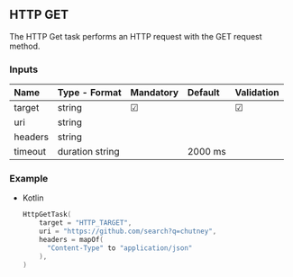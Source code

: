 
## HTTP GET

The HTTP Get task performs an HTTP request with the GET request method.

### Inputs

| Name    | Type - Format   | Mandatory | Default | Validation |
|:--------|:----------------|:----------|:--------|:-----------|
| target  | string          | &#9745;   |         | &#9745;    |
| uri     | string          |           |         |            |
| headers | string          |           |         |            |
| timeout | duration string |           | 2000 ms |            |


### Example

* Kotlin
    ``` kotlin
    HttpGetTask(
        target = "HTTP_TARGET",
        uri = "https://github.com/search?q=chutney",
        headers = mapOf(
          "Content-Type" to "application/json"
        ),
    )
    ```